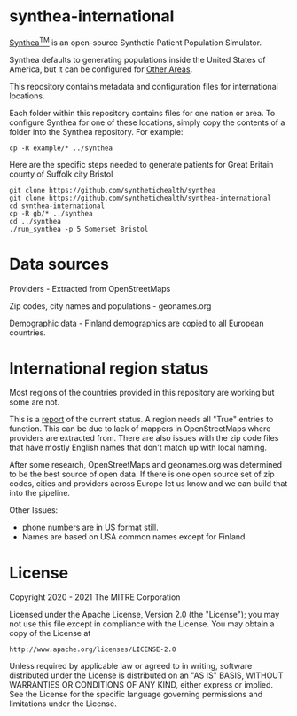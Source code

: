 # synthea-international

[Synthea<sup>TM</sup>](https://github.com/synthetichealth/synthea) is an open-source Synthetic Patient Population Simulator.

Synthea defaults to generating populations inside the United States of America, but it can be configured for [Other Areas](https://github.com/synthetichealth/synthea/wiki/Other-Areas).

This repository contains metadata and configuration files for international locations.

Each folder within this repository contains files for one nation or area. To configure Synthea for one of these locations, simply copy the contents of a folder into the Synthea repository. For example:

```
cp -R example/* ../synthea

```

Here are the specific steps needed to generate patients for Great Britain county of Suffolk city Bristol

```
git clone https://github.com/synthetichealth/synthea
git clone https://github.com/synthetichealth/synthea-international
cd synthea-international
cp -R gb/* ../synthea
cd ../synthea
./run_synthea -p 5 Somerset Bristol
```

# Data sources

Providers - Extracted from OpenStreetMaps

Zip codes, city names and populations - geonames.org

Demographic data - Finland demographics are copied to all European countries. 

# International region status

Most regions of the countries provided in this repository are working but some are not.  

This is a [report](./status.txt) of the current status.  A region needs all "True" entries to function.  This can be due to lack of mappers in OpenStreetMaps where providers are extracted from.  There are also issues with the zip code files that have mostly English names that don't match up with local naming.  

After some research, OpenStreetMaps and geonames.org was determined to be the best source of open data.  If there is one open source set of zip codes, cities and providers across Europe let us know and we can build that into the pipeline.

Other Issues:

- phone numbers are in US format still.
- Names are based on USA common names except for Finland.

# License

Copyright 2020 - 2021 The MITRE Corporation

Licensed under the Apache License, Version 2.0 (the "License");
you may not use this file except in compliance with the License.
You may obtain a copy of the License at

    http://www.apache.org/licenses/LICENSE-2.0

Unless required by applicable law or agreed to in writing, software
distributed under the License is distributed on an "AS IS" BASIS,
WITHOUT WARRANTIES OR CONDITIONS OF ANY KIND, either express or implied.
See the License for the specific language governing permissions and
limitations under the License.
